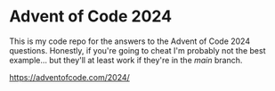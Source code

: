 # Advent of Code 2024
This is my code repo for the answers to the Advent of Code 2024 questions.
Honestly, if you're going to cheat I'm probably not the best example... but they'll at least work if they're in the *main* branch.

https://adventofcode.com/2024/
